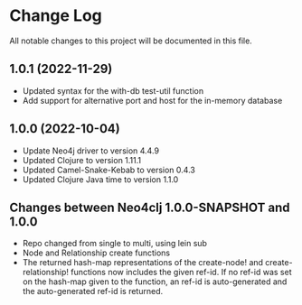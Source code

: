 # Change Log
All notable changes to this project will be documented in this file.

## 1.0.1 (2022-11-29)

* Updated syntax for the with-db test-util function
* Add support for alternative port and host for the in-memory database

## 1.0.0 (2022-10-04)

* Update Neo4j driver to version 4.4.9
* Updated Clojure to version 1.11.1
* Updated Camel-Snake-Kebab to version 0.4.3
* Updated Clojure Java time to version 1.1.0

## Changes between Neo4clj 1.0.0-SNAPSHOT and 1.0.0

* Repo changed from single to multi, using lein sub
* Node and Relationship create functions
* The returned hash-map representations of the create-node! and create-relationship! functions now includes the given ref-id. If no ref-id was set on the hash-map given to the function, an ref-id is auto-generated and the auto-generated ref-id is returned.
